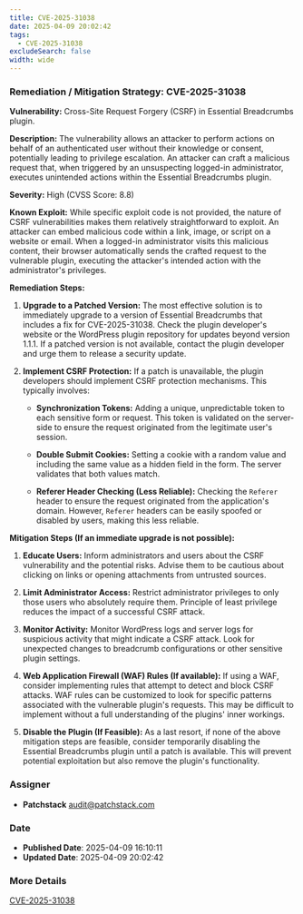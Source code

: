 ```yaml
---
title: CVE-2025-31038
date: 2025-04-09 20:02:42
tags:
  - CVE-2025-31038
excludeSearch: false
width: wide
---
```


### Remediation / Mitigation Strategy: CVE-2025-31038

**Vulnerability:** Cross-Site Request Forgery (CSRF) in Essential Breadcrumbs plugin.

**Description:** The vulnerability allows an attacker to perform actions on behalf of an authenticated user without their knowledge or consent, potentially leading to privilege escalation.  An attacker can craft a malicious request that, when triggered by an unsuspecting logged-in administrator, executes unintended actions within the Essential Breadcrumbs plugin.

**Severity:** High (CVSS Score: 8.8)

**Known Exploit:** While specific exploit code is not provided, the nature of CSRF vulnerabilities makes them relatively straightforward to exploit.  An attacker can embed malicious code within a link, image, or script on a website or email.  When a logged-in administrator visits this malicious content, their browser automatically sends the crafted request to the vulnerable plugin, executing the attacker's intended action with the administrator's privileges.

**Remediation Steps:**

1.  **Upgrade to a Patched Version:**  The most effective solution is to immediately upgrade to a version of Essential Breadcrumbs that includes a fix for CVE-2025-31038.  Check the plugin developer's website or the WordPress plugin repository for updates beyond version 1.1.1.  If a patched version is not available, contact the plugin developer and urge them to release a security update.

2.  **Implement CSRF Protection:** If a patch is unavailable, the plugin developers should implement CSRF protection mechanisms. This typically involves:

    *   **Synchronization Tokens:**  Adding a unique, unpredictable token to each sensitive form or request. This token is validated on the server-side to ensure the request originated from the legitimate user's session.

    *   **Double Submit Cookies:**  Setting a cookie with a random value and including the same value as a hidden field in the form.  The server validates that both values match.

    *   **Referer Header Checking (Less Reliable):** Checking the `Referer` header to ensure the request originated from the application's domain. However, `Referer` headers can be easily spoofed or disabled by users, making this less reliable.

**Mitigation Steps (If an immediate upgrade is not possible):**

1.  **Educate Users:** Inform administrators and users about the CSRF vulnerability and the potential risks. Advise them to be cautious about clicking on links or opening attachments from untrusted sources.

2.  **Limit Administrator Access:** Restrict administrator privileges to only those users who absolutely require them.  Principle of least privilege reduces the impact of a successful CSRF attack.

3.  **Monitor Activity:** Monitor WordPress logs and server logs for suspicious activity that might indicate a CSRF attack.  Look for unexpected changes to breadcrumb configurations or other sensitive plugin settings.

4.  **Web Application Firewall (WAF) Rules (If available):**  If using a WAF, consider implementing rules that attempt to detect and block CSRF attacks.  WAF rules can be customized to look for specific patterns associated with the vulnerable plugin's requests. This may be difficult to implement without a full understanding of the plugins' inner workings.

5.  **Disable the Plugin (If Feasible):** As a last resort, if none of the above mitigation steps are feasible, consider temporarily disabling the Essential Breadcrumbs plugin until a patch is available.  This will prevent potential exploitation but also remove the plugin's functionality.

### Assigner
- **Patchstack** <audit@patchstack.com>

### Date
- **Published Date**: 2025-04-09 16:10:11
- **Updated Date**: 2025-04-09 20:02:42

### More Details
[CVE-2025-31038](https://www.cvedetails.com/cve/CVE-2025-31038)